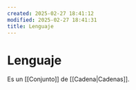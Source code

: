 ```yaml
---
created: 2025-02-27 18:41:12
modified: 2025-02-27 18:41:31
title: Lenguaje
---
```

# Lenguaje

Es un [[Conjunto]] de [[Cadena|Cadenas]].
